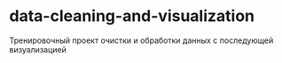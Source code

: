# data-cleaning-and-visualization
Тренировочный проект очистки и обработки данных с последующей визуализацией

